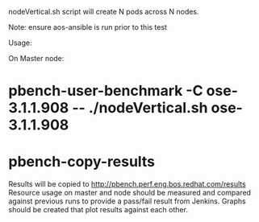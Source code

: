 nodeVertical.sh script will create N pods across N nodes.

Note:  ensure aos-ansible is run prior to this test

Usage:

On Master node:
# pbench-user-benchmark -C ose-3.1.1.908 -- ./nodeVertical.sh ose-3.1.1.908
# pbench-copy-results

Results will be copied to http://pbench.perf.eng.bos.redhat.com/results
Resource usage on master and node should be measured and compared against previous runs to provide a pass/fail result from Jenkins.
Graphs should be created that plot results against each other.
